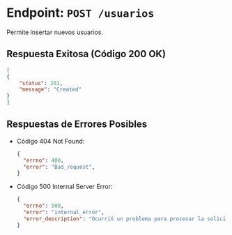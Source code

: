 # Endpoint: `POST /usuarios`

Permite insertar nuevos usuarios.

## Respuesta Exitosa (Código 200 OK)
```json
[
{
    "status": 201,
    "message": "Created"
}
]
```
## Respuestas de Errores Posibles
- Código 404 Not Found:

  ```json
  {
    "errno": 400,
    "error": "Bad_request",
  }
  ```

- Código 500 Internal Server Error:
  ```json
  {
    "errno": 500,
    "error": "internal_error",
    "error_description": "Ocurrió un problema para procesar la solicitud"
  }
  ``` 